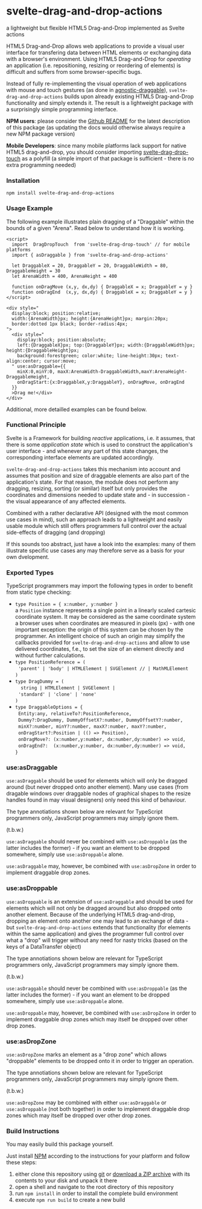 # svelte-drag-and-drop-actions #

a lightweight but flexible HTML5 Drag-and-Drop implemented as Svelte actions

HTML5 Drag-and-Drop allows web applications to provide a visual user interface for transfering data between HTML elements or exchanging data with a browser's environment. Using HTML5 Drag-and-Drop for *operating* an application (i.e. repositioning, resizing or reordering of elements) is difficult and suffers from some browser-specific bugs.

Instead of fully re-implementing the visual operation of web applications with mouse and touch gestures (as done in [agnostic-draggable](https://github.com/rozek/agnostic-draggable)), `svelte-drag-and-drop-actions` builds upon already existing HTML5 Drag-and-Drop functionality and simply extends it. The result is a lightweight package with a surprisingly simple programming interface.

**NPM users**: please consider the [Github README](https://github.com/rozek/javascript-interface-library/blob/main/README.md) for the latest description of this package (as updating the docs would otherwise always require a new NPM package version)

**Mobile Developers**: since many mobile platforms lack support for native HTML5 drag-and-drop, you should consider importing [svelte-drag-drop-touch](https://github.com/rozek/svelte-drag-drop-touch) as a polyfill (a simple import of that package is sufficient - there is no extra programming needed)

### Installation ###

```
npm install svelte-drag-and-drop-actions
```

### Usage Example ###

The following example illustrates plain dragging of a "Draggable" within the bounds of a given "Arena". Read below to understand how it is working.

```
<script>
  import  DragDropTouch  from 'svelte-drag-drop-touch' // for mobile platforms
  import { asDraggable } from 'svelte-drag-and-drop-actions'

  let DraggableX = 20, DraggableY = 20, DraggableWidth = 80, DraggableHeight = 30
  let ArenaWidth = 400, ArenaHeight = 400

  function onDragMove (x,y, dx,dy) { DraggableX = x; DraggableY = y }
  function onDragEnd  (x,y, dx,dy) { DraggableX = x; DraggableY = y }
</script>

<div style="
  display:block; position:relative;
  width:{ArenaWidth}px; height:{ArenaHeight}px; margin:20px;
  border:dotted 1px black; border-radius:4px;
">
  <div style="
    display:block; position:absolute;
    left:{DraggableX}px; top:{DraggableY}px; width:{DraggableWidth}px; height:{DraggableHeight}px;
    background:forestgreen; color:white; line-height:30px; text-align:center; cursor:move;
  " use:asDraggable={{
    minX:0,minY:0, maxX:ArenaWidth-DraggableWidth,maxY:ArenaHeight-DraggableHeight,
    onDragStart:{x:DraggableX,y:DraggableY}, onDragMove, onDragEnd
  }}
  >Drag me!</div>
</div>

```

Additional, more detailled examples can be found below.

### Functional Principle ###

Svelte is a Framework for building *reactive* applications, i.e. it assumes, that there is some *application state* which is used to construct the application's user interface - and whenever any part of this state changes, the corresponding interface elements are updated accordingly.

`svelte-drag-and-drop-actions` takes this mechanism into account and assumes that position and size of draggable elements are also part of the application's state. For that reason, the module does not perform any dragging, resizing, sorting (or similar) itself but only provides the  coordinates and dimensions needed to update state and - in succession - the visual appearance of any affected elements.

Combined with a rather declarative API (designed with the most common use cases in mind), such an approach leads to a lightweight and easily usable module which still offers programmers full control over the actual side-effects of dragging (and dropping)

If this sounds too abstract, just have a look into the examples: many of them illustrate specific use cases any may therefore serve as a basis for your own dvelopment.

### Exported Types ###

TypeScript programmers may import the following types in order to benefit from static type checking:

* `type Position = { x:number, y:number }`<br>a `Position` instance represents a single point in a linearly scaled cartesic coordinate system. It may be considered as the same coordinate system a browser uses when coordinates are measured in pixels (px) - with one important exception: the origin of this system can be chosen by the programmer. An intelligent choice of such an origin may simplify the callbacks provided for `svelte-drag-and-drop-actions` and allow to use delivered coordinates, f.e., to set the size of an element directly and without further calculations.
* `type PositionReference = (`<br>&nbsp; `'parent' | 'body' | HTMLElement | SVGElement // | MathMLElement`<br>`)`<br>
* `type DragDummy = (`<br>`  string | HTMLElement | SVGElement |`<br>&nbsp; `'standard' | 'clone' | 'none'`<br>`)`<br>
* `type DraggableOptions = {`<br>&nbsp; `Entity:any, relativeTo?:PositionReference,`<br>&nbsp; `Dummy?:DragDummy, DummyOffsetX?:number, DummyOffsetY?:number,`<br>&nbsp; `minX?:number, minY?:number, maxX?:number, maxY?:number,`<br>&nbsp; `onDragStart?:Position | (() => Position),`<br>&nbsp; `onDragMove?: (x:number,y:number, dx:number,dy:number) => void,`<br>&nbsp; `onDragEnd?:  (x:number,y:number, dx:number,dy:number) => void,`<br>`}`<br>

### use:asDraggable ###

`use:asDraggable` should be used for elements which will only be dragged around (but never dropped onto another element). Many use cases (from dragable windows over draggable nodes of graphical shapes to the resize handles found in may visual designers) only need this kind of behaviour.

The type annotiations shown below are relevant for TypeScript programmers only, JavaScript programmers may simply ignore them.

(t.b.w.)

`use:asDraggable` should never be combined with `use:asDroppable` (as the latter includes the former) - if you want an element to be dropped somewhere, simply use `use:asDroppable` alone.

`use:asDraggable` may, however, be combined with `use:asDropZone` in order to implement draggable drop zones.

### use:asDroppable ###

`use:asDroppable` is an extension of `use:asDraggable` and should be used for elements which will not only be dragged around but also dropped onto another element. Because of the underlying HTML5 drag-and-drop, dropping an element onto another one may lead to an exchange of data - but `svelte-drag-and-drop-actions` extends that functionality (for elements within the same application) and gives the programmer full control over what a "drop" will trigger without any need for nasty tricks (based on the keys of a DataTransfer object)

The type annotiations shown below are relevant for TypeScript programmers only, JavaScript programmers may simply ignore them.

(t.b.w.)

`use:asDraggable` should never be combined with `use:asDroppable` (as the latter includes the former) - if you want an element to be dropped somewhere, simply use `use:asDroppable` alone.

`use:asDroppable` may, however, be combined with `use:asDropZone` in order to implement draggable drop zones which may itself be dropped over other drop zones.

### use:asDropZone ###

`use:asDropZone` marks an element as a "drop zone" which allows "droppable" elements to be dropped onto it in order to trigger an operation. 

The type annotiations shown below are relevant for TypeScript programmers only, JavaScript programmers may simply ignore them.

(t.b.w.)

`use:asDropZone` may be combined with either `use:asDraggable` or `use:asDroppable` (not both together) in order to implement draggable drop zones which may itself be dropped over other drop zones.

### Build Instructions ###

You may easily build this package yourself.

Just install [NPM](https://docs.npmjs.com/) according to the instructions for your platform and follow these steps:

1. either clone this repository using [git](https://git-scm.com/) or [download a ZIP archive](https://github.com/rozek/svelte-drag-and-drop-actions/archive/refs/heads/main.zip) with its contents to your disk and unpack it there 
2. open a shell and navigate to the root directory of this repository
3. run `npm install` in order to install the complete build environment
4. execute `npm run build` to create a new build
